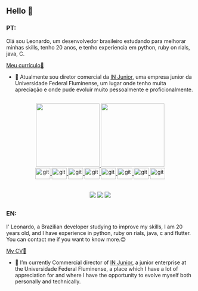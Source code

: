 ## Hello 👋

 
### PT:
 

Olá sou Leonardo, um desenvolvedor brasileiro estudando para melhorar minhas skills, tenho 20 anos, e tenho experiencia em python, ruby ​​on rials, java, C. 

[Meu currículo📃](https://www.figma.com/proto/UBQU3xFmArfSEv8uHDtg15/Curriculo-(Copy)?node-id=1%3A2&scaling=min-zoom&page-id=0%3A1&hide-ui=1)

- 🐺 Atualmente sou diretor comercial da [IN Junior](https://injunior.com.br/), uma empresa junior da Universidade Federal Fluminense, um lugar onde tenho muita apreciação e onde pude evoluir muito pessoalmente e proficionalmente.

 ##
<!--  https://devicon.dev/ -->
  <div align="center">
   <a href="https://github.com/leosaracino">
   <img height="170em" src="https://github-readme-stats.vercel.app/api?username=leosaracino&show_icons=true&theme=dark&include_all_commits=true&count_private=true"/>
   <img height="170em" src="https://github-readme-stats.vercel.app/api/top-langs/?username=leosaracino&layout=compact&langs_count=7&theme=dark"/>
  </div>
 <div align="center">
   <img align="center" alt="git" height="30" width="40" src="https://cdn.jsdelivr.net/gh/devicons/devicon/icons/typescript/typescript-original.svg"/> 
   <img align="center" alt="git" height="30" width="40" src="https://cdn.jsdelivr.net/gh/devicons/devicon/icons/git/git-original.svg"/> 
   <img align="center" alt="git" height="30" width="40" src="https://cdn.jsdelivr.net/gh/devicons/devicon/icons/python/python-original.svg"/> 
   <img align="center" alt="git" height="30" width="40" src="https://cdn.jsdelivr.net/gh/devicons/devicon/icons/jupyter/jupyter-original-wordmark.svg"/> 
   <img align="center" alt="git" height="30" width="40" src="https://cdn.jsdelivr.net/gh/devicons/devicon/icons/rails/rails-plain.svg"/> 
   <img align="center" alt="git" height="30" width="40" src="https://cdn.jsdelivr.net/gh/devicons/devicon/icons/ruby/ruby-plain.svg"/> 
   <img align="center" alt="git" height="30" width="40" src="https://cdn.jsdelivr.net/gh/devicons/devicon/icons/c/c-plain.svg"/> 
   <img align="center" alt="git" height="30" width="40" src="https://cdn.jsdelivr.net/gh/devicons/devicon/icons/java/java-original.svg"/> 
 </div>
 <br>
 </br>
  <div align="center"> 
  <a href="https://www.linkedin.com/in/leonardosaracino/" target="_blank"><img src="https://img.shields.io/badge/-LinkedIn-%230077B5?style=for-the-badge&logo=linkedin&logoColor=white" target="_blank"></a>
  <a href="https://instagram.com/leosaracino" target="_blank"><img src="https://img.shields.io/badge/-Instagram-%23E4405F?style=for-the-badge&logo=instagram&logoColor=white" target="_blank"></a>
  <a href = "mailto:leonardosaracino22@gmail.com"><img src="https://img.shields.io/badge/-Gmail-%23333?style=for-the-badge&logo=gmail&logoColor=white" target="_blank"></a>
</div>

 ##  
 
### EN:
 
 I' Leonardo, a Brazilian developer studying to improve my skills, I am 20 years old, and I have experience in python, ruby ​​on rials, java, c and flutter. You can contact me if you want to know more.😊

[My CV📃](https://www.figma.com/proto/GWAlvrOgOqILY9PtEga07k/Curriculo-(Copy)-(Copy)?node-id=1%3A2&scaling=min-zoom&page-id=0%3A1)

- 🐺 I’m currently Commercial director of [IN Junior](https://injunior.com.br/), a junior enterprise at the Universidade Federal Fluminense, a place which I have a lot of appreciation for and where I have the opportunity to evolve myself both personally and technically.


